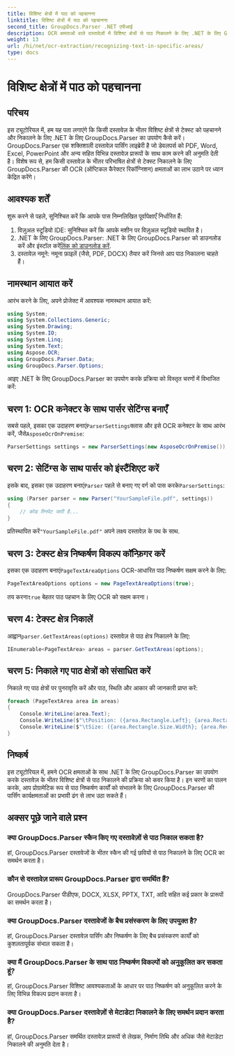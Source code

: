 ```yaml
---
title: विशिष्ट क्षेत्रों में पाठ को पहचानना
linktitle: विशिष्ट क्षेत्रों में पाठ को पहचानना
second_title: GroupDocs.Parser .NET एपीआई
description: OCR क्षमताओं वाले दस्तावेज़ों में विशिष्ट क्षेत्रों से पाठ निकालने के लिए .NET के लिए GroupDocs.Parser का उपयोग करना सीखें।
weight: 13
url: /hi/net/ocr-extraction/recognizing-text-in-specific-areas/
type: docs
---
```

# विशिष्ट क्षेत्रों में पाठ को पहचानना

## परिचय
इस ट्यूटोरियल में, हम यह पता लगाएंगे कि किसी दस्तावेज़ के भीतर विशिष्ट क्षेत्रों से टेक्स्ट को पहचानने और निकालने के लिए .NET के लिए GroupDocs.Parser का उपयोग कैसे करें। GroupDocs.Parser एक शक्तिशाली दस्तावेज़ पार्सिंग लाइब्रेरी है जो डेवलपर्स को PDF, Word, Excel, PowerPoint और अन्य सहित विभिन्न दस्तावेज़ प्रारूपों के साथ काम करने की अनुमति देती है। विशेष रूप से, हम किसी दस्तावेज़ के भीतर परिभाषित क्षेत्रों से टेक्स्ट निकालने के लिए GroupDocs.Parser की OCR (ऑप्टिकल कैरेक्टर रिकॉग्निशन) क्षमताओं का लाभ उठाने पर ध्यान केंद्रित करेंगे।
## आवश्यक शर्तें
शुरू करने से पहले, सुनिश्चित करें कि आपके पास निम्नलिखित पूर्वापेक्षाएँ निर्धारित हैं:
1. विज़ुअल स्टूडियो IDE: सुनिश्चित करें कि आपके मशीन पर विज़ुअल स्टूडियो स्थापित है।
2.  .NET के लिए GroupDocs.Parser: .NET के लिए GroupDocs.Parser को डाउनलोड करें और इंस्टॉल करें[लिंक को डाउनलोड करें](https://releases.groupdocs.com/parser/net/).
3. दस्तावेज़ नमूने: नमूना फ़ाइलें (जैसे, PDF, DOCX) तैयार करें जिनसे आप पाठ निकालना चाहते हैं।

## नामस्थान आयात करें
आरंभ करने के लिए, अपने प्रोजेक्ट में आवश्यक नामस्थान आयात करें:
```csharp
using System;
using System.Collections.Generic;
using System.Drawing;
using System.IO;
using System.Linq;
using System.Text;
using Aspose.OCR;
using GroupDocs.Parser.Data;
using GroupDocs.Parser.Options;
```

आइए .NET के लिए GroupDocs.Parser का उपयोग करके प्रक्रिया को विस्तृत चरणों में विभाजित करें:
## चरण 1: OCR कनेक्टर के साथ पार्सर सेटिंग्स बनाएँ
 सबसे पहले, इसका एक उदाहरण बनाएं`ParserSettings`क्लास और इसे OCR कनेक्टर के साथ आरंभ करें, जैसे`AsposeOcrOnPremise`:
```csharp
ParserSettings settings = new ParserSettings(new AsposeOcrOnPremise());
```
## चरण 2: सेटिंग्स के साथ पार्सर को इंस्टैंशिएट करें
 इसके बाद, इसका एक उदाहरण बनाएं`Parser` पहले से बनाए गए वर्ग को पास करके`ParserSettings`:
```csharp
using (Parser parser = new Parser("YourSampleFile.pdf", settings))
{
    // कोड स्निपेट जारी है...
}
```
 प्रतिस्थापित करें`"YourSampleFile.pdf"` अपने लक्ष्य दस्तावेज़ के पथ के साथ.
## चरण 3: टेक्स्ट क्षेत्र निष्कर्षण विकल्प कॉन्फ़िगर करें
 इसका एक उदाहरण बनाएं`PageTextAreaOptions` OCR-आधारित पाठ निष्कर्षण सक्षम करने के लिए:
```csharp
PageTextAreaOptions options = new PageTextAreaOptions(true);
```
 तय करना`true` बेहतर पाठ पहचान के लिए OCR को सक्षम करना।
## चरण 4: टेक्स्ट क्षेत्र निकालें
 आह्वान`parser.GetTextAreas(options)` दस्तावेज़ से पाठ क्षेत्र निकालने के लिए:
```csharp
IEnumerable<PageTextArea> areas = parser.GetTextAreas(options);
```
## चरण 5: निकाले गए पाठ क्षेत्रों को संसाधित करें
निकाले गए पाठ क्षेत्रों पर पुनरावृत्ति करें और पाठ, स्थिति और आकार की जानकारी प्राप्त करें:
```csharp
foreach (PageTextArea area in areas)
{
    Console.WriteLine(area.Text);
    Console.WriteLine($"\tPosition: ({area.Rectangle.Left}; {area.Rectangle.Top})");
    Console.WriteLine($"\tSize: ({area.Rectangle.Size.Width}; {area.Rectangle.Size.Height})");
}
```

## निष्कर्ष
इस ट्यूटोरियल में, हमने OCR क्षमताओं के साथ .NET के लिए GroupDocs.Parser का उपयोग करके दस्तावेज़ के भीतर विशिष्ट क्षेत्रों से पाठ निकालने की प्रक्रिया को कवर किया है। इन चरणों का पालन करके, आप प्रोग्रामेटिक रूप से पाठ निष्कर्षण कार्यों को संभालने के लिए GroupDocs.Parser की पार्सिंग कार्यक्षमताओं का प्रभावी ढंग से लाभ उठा सकते हैं।

## अक्सर पूछे जाने वाले प्रश्न
### क्या GroupDocs.Parser स्कैन किए गए दस्तावेज़ों से पाठ निकाल सकता है?
हां, GroupDocs.Parser दस्तावेजों के भीतर स्कैन की गई छवियों से पाठ निकालने के लिए OCR का समर्थन करता है।
### कौन से दस्तावेज़ प्रारूप GroupDocs.Parser द्वारा समर्थित हैं?
GroupDocs.Parser पीडीएफ, DOCX, XLSX, PPTX, TXT, आदि सहित कई प्रकार के प्रारूपों का समर्थन करता है।
### क्या GroupDocs.Parser दस्तावेजों के बैच प्रसंस्करण के लिए उपयुक्त है?
हां, GroupDocs.Parser दस्तावेज़ पार्सिंग और निष्कर्षण के लिए बैच प्रसंस्करण कार्यों को कुशलतापूर्वक संभाल सकता है।
### क्या मैं GroupDocs.Parser के साथ पाठ निष्कर्षण विकल्पों को अनुकूलित कर सकता हूं?
हां, GroupDocs.Parser विशिष्ट आवश्यकताओं के आधार पर पाठ निष्कर्षण को अनुकूलित करने के लिए विभिन्न विकल्प प्रदान करता है।
### क्या GroupDocs.Parser दस्तावेज़ों से मेटाडेटा निकालने के लिए समर्थन प्रदान करता है?
हां, GroupDocs.Parser समर्थित दस्तावेज़ प्रारूपों से लेखक, निर्माण तिथि और अधिक जैसे मेटाडेटा निकालने की अनुमति देता है।